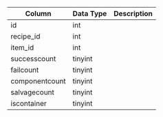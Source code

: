 | Column         | Data Type | Description |
| -------------- | --------- | ----------- |
| id             | int       |             |
| recipe_id      | int       |             |
| item_id        | int       |             |
| successcount   | tinyint   |             |
| failcount      | tinyint   |             |
| componentcount | tinyint   |             |
| salvagecount   | tinyint   |             |
| iscontainer    | tinyint   |             |